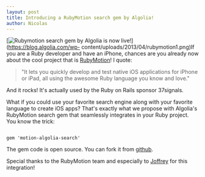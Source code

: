 ```yaml
---
layout: post
title: Introducing a RubyMotion search gem by Algolia!
author: Nicolas
---
```


[![Rubymotion search gem by Algolia is now
live!][1]](https://blog.algolia.com/wp-
content/uploads/2013/04/rubymotion1.png)If you are a Ruby developer and have
an iPhone, chances are you already now about the cool project that is
[RubyMotion][2]! I quote:

> "It lets you quickly develop and test native iOS applications for iPhone or
iPad, all using the awesome Ruby language you know and love."

And it rocks! It's actually used by the Ruby on Rails sponsor 37signals.

What if you could use your favorite search engine along with your favorite
language to create iOS apps? That's exactly what we propose with Algolia's
RubyMotion search gem that seamlessly integrates in your Ruby project. You
know the trick:

    
     
    gem 'motion-algolia-search'
    

The gem code is open source. You can fork it from
[github][3].

Special thanks to the RubyMotion team and especially to
[Joffrey][4] for this integration!


[1]: /assets/rubymotion1-270x300.png
[2]: http://www.rubymotion.com/
[3]: https://github.com/algolia/motion-algolia-search
[4]: https://twitter.com/joffreyjaffeux
